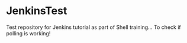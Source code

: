 # JenkinsTest
Test repository for Jenkins tutorial as part of Shell training... To check if polling is working!
